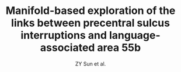 ---
cat: gaia
subcat: platform
bestof: false
author: ZY Sun et al.
title: Manifold-based exploration of the links between precentral sulcus interruptions and language-associated area 55b
year: 2020
type: inproceedings
---